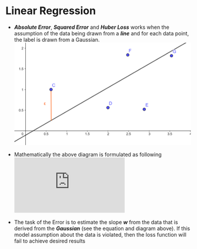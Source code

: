 # Linear Regression

 - ***Absolute Error***, ***Squared Error*** and ***Huber Loss***
works when the assumption of the data being drawn from a ***line*** and for each data point, the label is drawn from a Gaussian.
![img](https://github.com/fuzailpalnak/ML-Scratch/blob/master/regression/linear/images/error.png)

- Mathematically the above diagram is formulated as following![equation](http://www.sciweavers.org/tex2img.php?eq=y%20%3D%20%20w%5E%7BT%7D%20%2A%20x%20%2B%20%20%5Cepsilon_%7Bi%7D%20%5C%5C%0Awhere%3B%20%5Cepsilon_%7Bi%7D%20%3D%20%20N%280%2C%20%5Csigma%20%5E2%29%0A%0A&bc=White&fc=Black&im=jpg&fs=12&ff=arev&edit=0)
  
- The task of the Error is to estimate the slope ***w*** from the data that is derived from the ***Gaussian*** (see the equation and diagram above). 
If this model assumption about the data is violated, then the loss function will fail to achieve desired results
